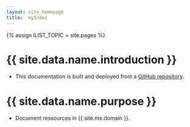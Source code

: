 ```yaml
---
layout: site_homepage
title:  myIndex
---
```

[link]:        #
[repo_source]: #


<!-- define var -->
{% assign lLIST_TOPIC         = site.pages %}

# {{ site.data.name.introduction }}
- This documentation is built and deployed from a [GitHub repository][repo_source].

# {{ site.data.name.purpose }}
- Document ressources in {{ site.mx.domain }}.

